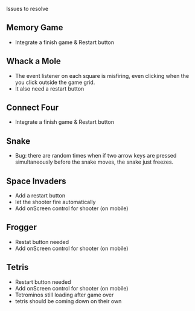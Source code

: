 Issues to resolve

## Memory Game
- Integrate a finish game & Restart button

## Whack a Mole
- The event listener on each square is misfiring, even clicking when the you click outside the game grid.
- It also need a restart button

## Connect Four
- Integrate a finish game & Restart button

## Snake
- Bug: there are random times when if two arrow keys are pressed simultaneously before the snake moves, the snake just freezes.

## Space Invaders
- Add a restart button
- let the shooter fire automatically
- Add onScreen control for shooter (on mobile)

## Frogger
- Restat button needed
- Add onScreen control for shooter (on mobile)

## Tetris
- Restart button needed
- Add onScreen control for shooter (on mobile)
- Tetrominos still loading after game over
- tetris should be coming down on their own
